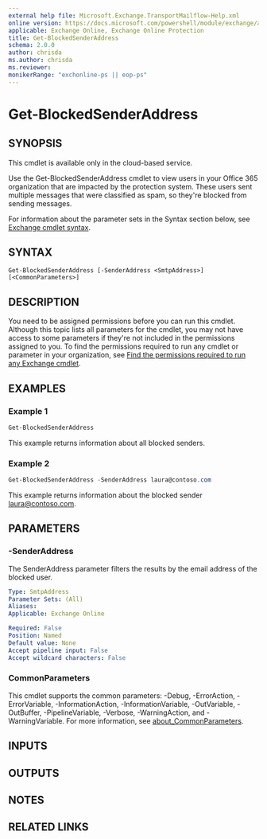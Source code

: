 ```yaml
---
external help file: Microsoft.Exchange.TransportMailflow-Help.xml
online version: https://docs.microsoft.com/powershell/module/exchange/antispam-antimalware/get-blockedsenderaddress
applicable: Exchange Online, Exchange Online Protection
title: Get-BlockedSenderAddress
schema: 2.0.0
author: chrisda
ms.author: chrisda
ms.reviewer:
monikerRange: "exchonline-ps || eop-ps"
---
```


# Get-BlockedSenderAddress

## SYNOPSIS
This cmdlet is available only in the cloud-based service.

Use the Get-BlockedSenderAddress cmdlet to view users in your Office 365 organization that are impacted by the protection system. These users sent multiple messages that were classified as spam, so they're blocked from sending messages.

For information about the parameter sets in the Syntax section below, see [Exchange cmdlet syntax](https://technet.microsoft.com/library/bb123552.aspx).

## SYNTAX

```
Get-BlockedSenderAddress [-SenderAddress <SmtpAddress>] [<CommonParameters>]
```

## DESCRIPTION
You need to be assigned permissions before you can run this cmdlet. Although this topic lists all parameters for the cmdlet, you may not have access to some parameters if they're not included in the permissions assigned to you. To find the permissions required to run any cmdlet or parameter in your organization, see [Find the permissions required to run any Exchange cmdlet](https://technet.microsoft.com/library/mt432940.aspx).

## EXAMPLES

### Example 1
```powershell
Get-BlockedSenderAddress
```

This example returns information about all blocked senders.

### Example 2
```powershell
Get-BlockedSenderAddress -SenderAddress laura@contoso.com
```

This example returns information about the blocked sender laura@contoso.com.

## PARAMETERS

### -SenderAddress
The SenderAddress parameter filters the results by the email address of the blocked user.

```yaml
Type: SmtpAddress
Parameter Sets: (All)
Aliases:
Applicable: Exchange Online

Required: False
Position: Named
Default value: None
Accept pipeline input: False
Accept wildcard characters: False
```

### CommonParameters
This cmdlet supports the common parameters: -Debug, -ErrorAction, -ErrorVariable, -InformationAction, -InformationVariable, -OutVariable, -OutBuffer, -PipelineVariable, -Verbose, -WarningAction, and -WarningVariable. For more information, see [about_CommonParameters](http://go.microsoft.com/fwlink/?LinkID=113216).

## INPUTS

###  


## OUTPUTS

###  

## NOTES

## RELATED LINKS
